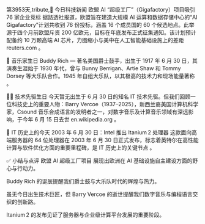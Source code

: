 第3953天,tribute,📰 今日科技新闻
欧盟 AI “超级工厂”（Gigafactory）项目吸引 76 家企业竞标
据路透社报道，欧盟旨在建造大规模 AI 运算和数据存储中心的“AI Gigafactory”计划共收到 76 份投标，涵盖 16 个成员国的 60 个候选地点。此举源于四个月前欧盟斥资 200 亿欧元，目标在年底发布正式征集通知。该计划预计配备约 10 万颗高端 AI 芯片，力图缩小与美中在人工智能基础设施上的差距 
reuters.com
。

🎵 音乐家生日
Buddy Rich — 著名美国爵士鼓手，出生于 1917 年 6 月 30 日，其演奏生涯始于 1930 年代，曾与 Bunny Berrigan、Artie Shaw 和 Tommy Dorsey 等大乐队合作。1945 年自组大乐队，以其极高的技术力和现场能量著称 。

👨‍💻 技术先驱生日
今天暂无出生于 6 月 30 日的知名 IT 技术先驱。但我们回顾一位科技史上的重要人物：Barry Vercoe（1937–2025），新西兰裔美国计算机科学家，Csound 音乐合成语言的发明者之一，对数字音乐及计算音乐领域有深远影响，于今年 6 月 15 日去世 
en.wikipedia.org
。

📜 IT 历史上的今天
2003 年 6 月 30 日：Intel 推出 Itanium 2 处理器
这款面向高端服务器的 64 位处理器在 2003 年 6 月 30 日正式发布，标志着英特尔在高性能计算与软件优化方面的重要里程碑，是 IT 历史上的关键节点 。

✅ 小结与点评
欧盟 AI 超级工厂项目 展现出欧洲在 AI 基础设施自主建设方面的野心与行动力。

Buddy Rich 的诞辰提醒我们爵士鼓与大乐队时代的辉煌与热力。

虽无今日出生技术巨匠，但 Barry Vercoe 的逝世提醒我们数字音乐与编程语言交织的创新路。

Itanium 2 的发布见证了服务器与企业级计算平台发展的重要阶段。

